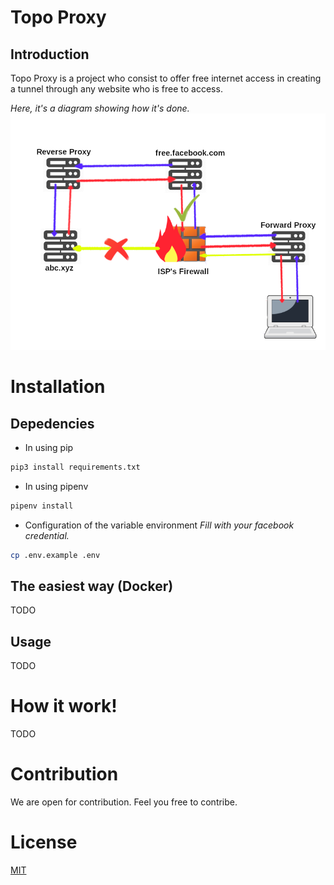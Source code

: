 Topo Proxy
===

Introduction
--- 
Topo Proxy is a project who consist to offer free internet access in creating a tunnel through any website who is free to access.

*Here, it's a diagram showing how it's done.*
![diagram](proto.png)

Installation
===

Depedencies
---

- In using pip
```sh
pip3 install requirements.txt
```

- In using pipenv
```sh
pipenv install
```

- Configuration of the variable environment
*Fill with your facebook credential.*
```sh
cp .env.example .env
```

The easiest way (Docker)
---
TODO

Usage
---
TODO


How it work!
===
TODO


Contribution
===
We are open for contribution. Feel you free to contribe.


License
===
[MIT](LICENSE)

